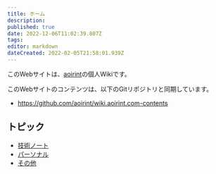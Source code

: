 ```yaml
---
title: ホーム
description: 
published: true
date: 2022-12-06T11:02:39.807Z
tags: 
editor: markdown
dateCreated: 2022-02-05T21:58:01.939Z
---
```


このWebサイトは、[aoirint](https://github.com/aoirint)の個人Wikiです。

このWebサイトのコンテンツは、以下のGitリポジトリと同期しています。

- <https://github.com/aoirint/wiki.aoirint.com-contents>

## トピック

- [技術ノート](/ja/technote)
- [パーソナル](/ja/personal)
- [その他](/ja/others)
